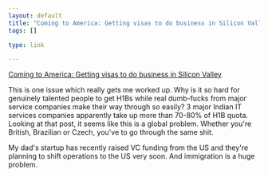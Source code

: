 ```yaml
--- 
layout: default
title: "Coming to America: Getting visas to do business in Silicon Valley"
tags: []

type: link

---
```

<a href="http://www.techcrunch.com/2008/05/02/coming-to-america-getting-visas-to-do-business-in-silicon-valley/">Coming to America: Getting visas to do business in Silicon Valley</a>

This is one issue which really gets me worked up. Why is it so hard for genuinely talented people to get H1Bs while real dumb-fucks from major service companies make their way through so easily? 3 major Indian IT services companies apparently take up more than 70-80% of H1B quota. Looking at that post, it seems like this is a global problem. Whether you're British, Brazilian or Czech, you've to go through the same shit.

My dad's startup has recently raised VC funding from the US and they're planning to shift operations to the US very soon. And immigration is a huge problem.
